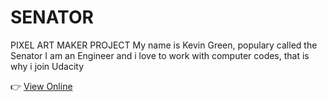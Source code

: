 # SENATOR
PIXEL ART MAKER PROJECT
My name is Kevin Green, populary called the Senator
I am an Engineer and i love to work with computer codes, that is why i join Udacity

<p>
<g-emoji class="g-emoji" alias="point_right" fallback-src="https://assets-cdn.github.com/images/icons/emoji/unicode/1f449.png">👉</g-emoji>
<a href= "https://github.com/Osaruchi/SENATOR.git/"rel="nofollow">View Online</a>
</p>
